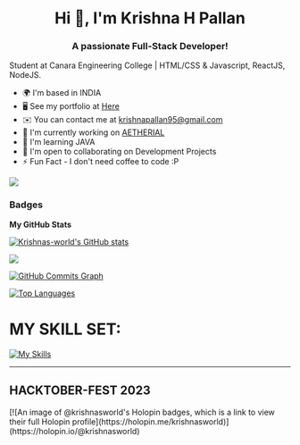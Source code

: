<h1 align="center">Hi 👋, I'm Krishna H Pallan</h1>
<h3 align="center">A passionate Full-Stack Developer!</h3>

Student at Canara Engineering College | HTML/CSS & Javascript, ReactJS, NodeJS.

* 🌍  I'm based in INDIA
* 🖥️  See my portfolio at [Here](http://krishnasworld.netlify.app)
* ✉️  You can contact me at [krishnapallan95@gmail.com](mailto:krishnapallan95@gmail.com)
* 🚀  I'm currently working on [AETHERIAL](http://aetherial.netlify.app)
* 🧠  I'm learning JAVA
* 🤝  I'm open to collaborating on Development Projects
* ⚡  Fun Fact - I don't need coffee to code :P


<a href="https://www.github.com/Krishnas-world" target="_blank" rel="noreferrer"><img
src="https://img.shields.io/github/followers/Krishnas-world?logo=github&style=for-the-badge&color=0891b2&labelColor=1c1917" /></a>


### Badges

<b>My GitHub Stats</b>

<a href="http://www.github.com/Krishnas-world"><img src="https://github-readme-stats.vercel.app/api?username=Krishnas-world&show_icons=true&hide=&count_private=true&title_color=0891b2&text_color=ffffff&icon_color=0891b2&bg_color=1c1917&hide_border=true&show_icons=true" alt="Krishnas-world's GitHub stats" /></a>

<a href="http://www.github.com/Krishnas-world"><img src="https://github-readme-streak-stats.herokuapp.com/?user=Krishnas-world&stroke=ffffff&background=1c1917&ring=0891b2&fire=0891b2&currStreakNum=ffffff&currStreakLabel=0891b2&sideNums=ffffff&sideLabels=ffffff&dates=ffffff&hide_border=true" /></a>

<a href="http://www.github.com/Krishnas-world"><img src="https://github-readme-activity-graph.cyclic.app/graph?username=Krishnas-world&bg_color=1c1917&color=ffffff&line=0891b2&point=ffffff&area_color=1c1917&area=true&hide_border=true&custom_title=GitHub%20Commits%20Graph" alt="GitHub Commits Graph" /></a>

<a href="https://github.com/Krishnas-world" align="left"><img src="https://github-readme-stats.vercel.app/api/top-langs/?username=Krishnas-world&langs_count=10&title_color=0891b2&text_color=ffffff&icon_color=0891b2&bg_color=1c1917&hide_border=true&locale=en&custom_title=Top%20%Languages" alt="Top Languages" /></a>


<b><h1>MY SKILL SET:</h1></b>
[![My Skills](https://skillicons.dev/icons?i=c,cpp,java,mongo,express,react,nodejs,js,html,css,bootstrap&theme=dark)](https://skillicons.dev)

<hr>

<h2>HACKTOBER-FEST 2023</h2>
[![An image of @krishnasworld's Holopin badges, which is a link to view their full Holopin profile](https://holopin.me/krishnasworld)](https://holopin.io/@krishnasworld)
